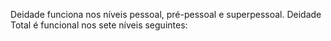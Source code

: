﻿Deidade funciona nos níveis pessoal, pré-pessoal e superpessoal.  Deidade Total é funcional nos sete níveis seguintes: